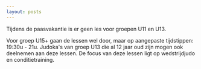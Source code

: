 ```yaml
---
layout: posts
---
```


Tijdens de paasvakantie is er geen les voor groepen U11 en U13.

Voor groep U15+ gaan de lessen wel door, maar op aangepaste tijdstippen: 19:30u - 21u.
Judoka's van groep U13 die al 12 jaar oud zijn mogen ook deelnemen aan deze lessen. De focus van deze lessen ligt op wedstrijdjudo en conditietraining.